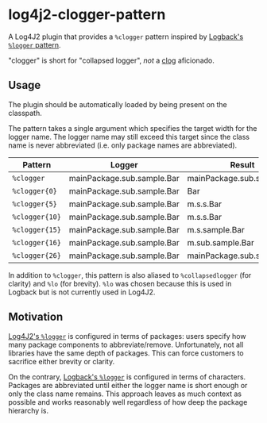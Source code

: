 # log4j2-clogger-pattern

A Log4J2 plugin that provides a `%clogger` pattern inspired by [Logback's
`%logger` pattern][logback-logger].

"clogger" is short for "collapsed logger", *not* a [clog][clog-wiki]
aficionado.

## Usage

The plugin should be automatically loaded by being present on the classpath.

The pattern takes a single argument which specifies the target width for
the logger name. The logger name may still exceed this target since the
class name is never abbreviated (i.e. only package names are abbreviated).

Pattern        | Logger                     | Result
---------------|----------------------------|---------------------------
`%clogger`     | mainPackage.sub.sample.Bar | mainPackage.sub.sample.Bar
`%clogger{0}`  | mainPackage.sub.sample.Bar | Bar
`%clogger{5}`  | mainPackage.sub.sample.Bar | m.s.s.Bar
`%clogger{10}` | mainPackage.sub.sample.Bar | m.s.s.Bar
`%clogger{15}` | mainPackage.sub.sample.Bar | m.s.sample.Bar
`%clogger{16}` | mainPackage.sub.sample.Bar | m.sub.sample.Bar
`%clogger{26}` | mainPackage.sub.sample.Bar | mainPackage.sub.sample.Bar

In addition to `%clogger`, this pattern is also aliased to `%collapsedlogger`
(for clarity) and `%lo` (for brevity). `%lo` was chosen because this is used
in Logback but is not currently used in Log4J2.

## Motivation

[Log4J2's `%logger`][log4j2-logger] is configured in terms of packages: users
specify how many  package components to abbreviate/remove. Unfortunately, not
all libraries have  the same depth of packages. This can force customers to
sacrifice either brevity or clarity.

On the contrary, [Logback's `%logger`][logback-logger] is configured in terms
of characters. Packages are abbreviated until either the logger name is short
enough or only the class name remains. This approach leaves as much context as
possible and works reasonably well regardless of how deep the package hierarchy
is.

[log4j2-logger]: https://logging.apache.org/log4j/2.x/manual/layouts.html#Patterns
[logback-logger]: https://logback.qos.ch/manual/layouts.html#logger
[clog-wiki]: https://en.wikipedia.org/wiki/Clog
